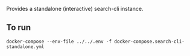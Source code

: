 Provides a standalone (interactive) search-cli instance.

## To run

```
docker-compose --env-file ../../.env -f docker-compose.search-cli-standalone.yml
```

